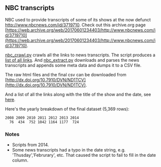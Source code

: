 ## NBC transcripts

NBC used to provide transcripts of some of its shows at the now defunct http://www.nbcnews.com/id/3719710. Check out this archive.org page [https://web.archive.org/web/20170601234403/http://www.nbcnews.com/id/3719710](https://web.archive.org/web/20170601234403/http://www.nbcnews.com/id/3719710).

[nbc_crawl.py](scripts/nbc_crawl.py) crawls all the links to news transcripts. The script produces a [list of all links](data/all_links.csv). And [nbc_extract.py](scripts/nbc_extract.py) downloads and parses the news transcripts and appends some meta data and dumps it to a CSV file. 

The raw html files and the final csv can be downloaded from [http://dx.doi.org/10.7910/DVN/ND1TCV](http://dx.doi.org/10.7910/DVN/ND1TCV).

And a list of all the links along with the title of the show and the date, see [here](data/out.txt).

Here's the yearly breakdown of the final dataset (5,369 rows):

```
2008 2009 2010 2011 2012 2013 2014 
  76  434  752 1042 1164 1177  724 
```

### Notes

* Scripts from 2014.
* Some news transcripts had a typo in the date string, e.g. 'Thusday','Februrary', etc. That caused the script to fail to fill in the date column.
